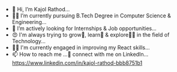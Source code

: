 - 👋 Hi, I’m Kajol Rathod...
- 👩‍🎓 I’m currently pursuing B.Tech Degree in Computer Science & Engineering...
- 💞️ I’m actively looking for Internships & Job opportunities...
- 😍 I'm always trying to grow🌱, learn📖 & explore🕵️‍♀️ in the field of Technology...
- 👩‍💻 I'm currently engaged in improving my React skills...
- 📫 How to reach me ...🤔 connect with me on LinkedIn...
     https://www.linkedin.com/in/kajol-rathod-bbb8751b1

<!---
Kajol1508/Kajol1508 is a ✨ special ✨ repository because its `README.md` (this file) appears on your GitHub profile.
You can click the Preview link to take a look at your changes.
--->
